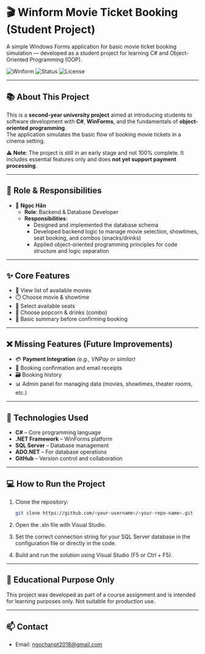 # 🎬 Winform Movie Ticket Booking (Student Project)

A simple Windows Forms application for basic movie ticket booking simulation — developed as a student project for learning C# and Object-Oriented Programming (OOP).

![Winform](https://img.shields.io/badge/Platform-Windows%20Forms-blue)
![Status](https://img.shields.io/badge/Status-Learning%20Project-yellow)
![License](https://img.shields.io/badge/License-MIT-green)

---

## 📚 About This Project

This is a **second-year university project** aimed at introducing students to software development with **C#**, **WinForms**, and the fundamentals of **object-oriented programming**.  
The application simulates the basic flow of booking movie tickets in a cinema setting.

⚠️ **Note**: The project is still in an early stage and not 100% complete. It includes essential features only and does **not yet support payment processing**.

---

## 🔑 Role & Responsibilities

- 👤 **Ngọc Hân**  
  - **Role**: Backend & Database Developer  
  - **Responsibilities**:
    - Designed and implemented the database schema
    - Developed backend logic to manage movie selection, showtimes, seat booking, and combos (snacks/drinks)
    - Applied object-oriented programming principles for code structure and logic separation

---

## ✨ Core Features

- 🎥 View list of available movies
- ⏱️ Choose movie & showtime
- 💺 Select available seats
- 🍿 Choose popcorn & drinks (combo)
- 📝 Basic summary before confirming booking

---

## ❌ Missing Features (Future Improvements)

- 💳 **Payment Integration** *(e.g., VNPay or similar)*
- 🧾 Booking confirmation and email receipts
- 🗃️ Booking history
- 📊 Admin panel for managing data (movies, showtimes, theater rooms, etc.)

---

## 🧠 Technologies Used

- **C#** – Core programming language
- **.NET Framework** – WinForms platform
- **SQL Server** – Database management
- **ADO.NET** – For database operations
- **GitHub** – Version control and collaboration

---

## 💻 How to Run the Project

1. Clone the repository:
   ```bash
   git clone https://github.com/<your-username>/<your-repo-name>.git
   ```

2. Open the .sln file with Visual Studio.
3. Set the correct connection string for your SQL Server database in the configuration file or directly in the code.
4. Build and run the solution using Visual Studio (F5 or Ctrl + F5).

---

## 📌 Educational Purpose Only

This project was developed as part of a course assignment and is intended for learning purposes only. Not suitable for production use.

---

## 📫 Contact

- Email: ngochanpt2018@gmail.com



